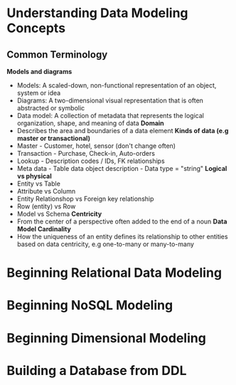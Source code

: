# Understanding Data Modeling Concepts

## Common Terminology

**Models and diagrams**
- Models: A scaled-down, non-functional representation of an object, system or idea
- Diagrams: A two-dimensional visual representation that is often abstracted or symbolic
- Data model: A collection of metadata that represents the logical organization, shape, and meaning of data
**Domain**
- Describes the area and boundaries of a data element
**Kinds of data (e.g master or transactional)**
- Master - Customer, hotel, sensor (don't change often)
- Transaction - Purchase, Check-in, Auto-orders
- Lookup - Description codes / IDs, FK relationships
- Meta data - Table data object description - Data type = "string"
**Logical vs physical**
- Entity vs Table
- Attribute vs Column
- Entity Relationshop vs Foreign key relationship
- Row (entity) vs Row
- Model vs Schema
**Centricity**
- From the center of a perspective often added to the end of a noun
**Data Model Cardinality**
- How the uniqueness of an entity defines its relationship to other entities based on data centricity, e.g one-to-many or many-to-many

# Beginning Relational Data Modeling
# Beginning NoSQL Modeling
# Beginning Dimensional Modeling
# Building a Database from DDL